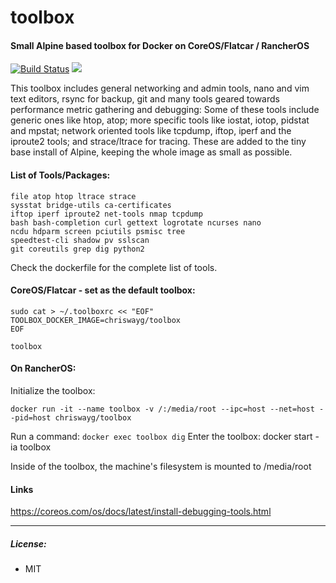 # toolbox
#### Small Alpine based toolbox for Docker on CoreOS/Flatcar / RancherOS

[![Build Status](https://travis-ci.org/chriswayg/toolbox.svg?branch=master)](https://travis-ci.org/chriswayg/toolbox)
[![](https://images.microbadger.com/badges/image/chriswayg/toolbox.svg)](https://microbadger.com/images/chriswayg/toolbox)

This toolbox includes general networking and admin tools, nano and vim text editors, rsync for backup, git and many tools geared towards performance metric gathering and debugging: Some of these tools include generic ones like htop, atop; more specific tools like iostat, iotop, pidstat and mpstat; network oriented tools like tcpdump, iftop, iperf and the iproute2 tools; and strace/ltrace for tracing. These are added to the tiny base install of Alpine, keeping the whole image as small as possible.

#### List of Tools/Packages:

```
file atop htop ltrace strace
sysstat bridge-utils ca-certificates
iftop iperf iproute2 net-tools nmap tcpdump
bash bash-completion curl gettext logrotate ncurses nano
ncdu hdparm screen pciutils psmisc tree
speedtest-cli shadow pv sslscan
git coreutils grep dig python2
```

Check the dockerfile for the complete list of tools.

#### CoreOS/Flatcar - set as the default toolbox:

```
sudo cat > ~/.toolboxrc << "EOF"
TOOLBOX_DOCKER_IMAGE=chriswayg/toolbox
EOF

toolbox
```

#### On RancherOS:


Initialize the toolbox:
```
docker run -it --name toolbox -v /:/media/root --ipc=host --net=host --pid=host chriswayg/toolbox
```

Run a command: `docker exec toolbox dig`
Enter the toolbox: docker start -ia toolbox



Inside of the toolbox, the machine's filesystem is mounted to /media/root


#### Links
https://coreos.com/os/docs/latest/install-debugging-tools.html

---
##### License:
- MIT
